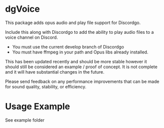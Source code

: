 # dgVoice
This package adds opus audio and play file support for Discordgo.

Include this along with Discordgo to add the ability to play audio files
to a voice channel on Discord.

* You must use the current develop branch of Discordgo
* You must have ffmpeg in your path and Opus libs already installed.

This has been updated recently and should be more stable however it should still
be considered an example / proof of concept.  It is not complete and it will have
substantial changes in the future.

Please send feedback on any performance improvements that can be made for 
sound quality, stability, or efficiency.


# Usage Example
See example folder
